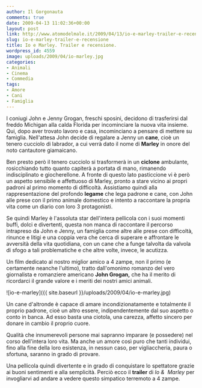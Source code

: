 ```yaml
---
author: Il Gorgonauta
comments: true
date: 2009-04-13 11:02:36+00:00
layout: post
link: http://www.atomodelmale.it/2009/04/13/io-e-marley-trailer-e-recensione/
slug: io-e-marley-trailer-e-recensione
title: Io e Marley. Trailer e recensione.
wordpress_id: 4559
image: uploads/2009/04/io-marley.jpg
categories:
- Animali
- Cinema
- Commedia
tags:
- Amore
- Cani
- Famiglia
---
```


I  coniugi John e Jenny Grogan, freschi sposini, decidono di trasferirsi dal freddo Michigan alla calda Florida per incominciare la nuova vita insieme.  Qui, dopo aver trovato lavoro e casa, incominciano a pensare di mettere su famiglia. Nell'attesa John decide di regalare a Jenny un **cane**, cioè un tenero cucciolo di labrador, a cui verrà dato il nome di **Marley** in onore del noto cantautore giamaicano.

Ben presto però il tenero cucciolo si trasformerà in un **ciclone** ambulante, rosicchiando tutto quanto capiterà a portata di mano, rimanendo indisciplinato e giocherellone. A fronte di questo lato pasticcione vi è però un aspetto sensibile e affettuoso di Marley, pronto a stare vicino ai propri padroni al primo momento di difficoltà. Assistiamo quindi alla rappresentazione del profondo **legame** che lega padrone e cane, con John alle prese con il primo animale domestico e intento a raccontare la propria vita come un diario con loro 3 protagonisti.

Se quindi Marley è l'assoluta star dell'intera pellicola con i suoi momenti buffi, dolci e divertenti, questa non manca di raccontare il percorso intrapreso da John e Jenny, un famiglia come altre alle prese con difficoltà, rinunce e litigi e una coppia vera che cerca di superare e affrontare le avversità della vita quotidiana, con un cane che a funge talvolta da valvola di sfogo a tali problematiche e che altre volte, invece, le acutizza.

Un film dedicato al nostro miglior amico a 4 zampe, non il primo (e certamente neanche l'ultimo), tratto dall'omonimo romanzo del vero giornalista e romanziere americano **John Grogan,** che ha il merito di ricordarci il grande valore e i meriti dei nostri amici animali.

![io-e-marley]({{ site.baseurl }}/uploads/2009/04/io-e-marley.jpg)

Un cane d'altronde è capace di amare incondizionatamente e totalmente il proprio padrone, cioè un altro essere, indipendentemente dal suo aspetto o conto in banca. Ad esso basta una ciotola, una carezza, affetto sincero per donare in cambio il proprio cuore.

Qualità che innumerevoli persone mai sapranno imparare (e possedere) nel corso dell'intera loro vita. Ma anche un amore così puro che tanti individui, fino alla fine della loro esistenza, in nessun caso, per vigliaccheria, paura o sfortuna, saranno in grado di provare.

Una pellicola quindi divertente e in grado di conquistare lo spettatore grazie ai buoni sentimenti e alla semplicità. Perciò ecco il **trailer** di _Io &  Marley_ per invogliarvi ad andare a vedere questo simpatico terremoto a 4 zampe.

